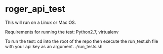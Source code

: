 # roger_api_test
This will run on a Linux or Mac OS.

Requirements for running the test:
Python2.7,
virtualenv

To run the test:
cd into the root of the repo then execute the run_test.sh file with your api key as an argument.
./run_tests.sh <your api key>
